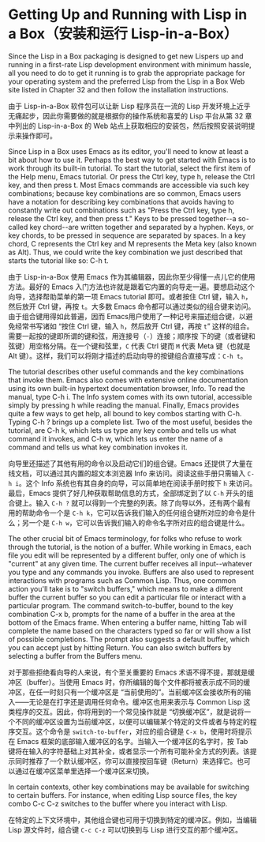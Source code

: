 # Getting Up and Running with Lisp in a Box（安装和运行 Lisp-in-a-Box）

Since the Lisp in a Box packaging is designed to get new Lispers up
and running in a first-rate Lisp development environment with minimum
hassle, all you need to do to get it running is to grab the
appropriate package for your operating system and the preferred Lisp
from the Lisp in a Box Web site listed in Chapter 32 and then follow
the installation instructions.

由于 Lisp-in-a-Box 软件包可以让新 Lisp 程序员在一流的 Lisp
开发环境上近乎无痛起步，因此你需要做的就是根据你的操作系统和喜爱的 Lisp
平台从第 32 章中列出的 Lisp-in-a-Box 的 Web
站点上获取相应的安装包，然后按照安装说明提示来操作即可。

Since Lisp in a Box uses Emacs as its editor, you'll need to know at
least a bit about how to use it. Perhaps the best way to get started
with Emacs is to work through its built-in tutorial. To start the
tutorial, select the first item of the Help menu, Emacs tutorial. Or
press the Ctrl key, type h, release the Ctrl key, and then press
t. Most Emacs commands are accessible via such key combinations;
because key combinations are so common, Emacs users have a notation
for describing key combinations that avoids having to constantly write
out combinations such as "Press the Ctrl key, type h, release the Ctrl
key, and then press t." Keys to be pressed together--a so-called key
chord--are written together and separated by a hyphen. Keys, or key
chords, to be pressed in sequence are separated by spaces. In a key
chord, C represents the Ctrl key and M represents the Meta key (also
known as Alt). Thus, we could write the key combination we just
described that starts the tutorial like so: C-h t.

由于 Lisp-in-a-Box 使用 Emacs 作为其编辑器，因此你至少得懂一点儿它的使用方法。最好的
Emacs 入门方法也许就是跟着它内置的向导走一遍。要想启动这个向导，选择帮助菜单的第一项
Emacs tutorial 即可。或者按住 Ctrl 键，输入 `h`，然后放开 Ctrl 键，再按
`t`。大多数 Emacs 命令都可以通过类似的组合键来访问。由于组合键用得如此普遍，因而
Emacs用户使用了一种记号来描述组合键，以避免经常书写诸如 “按住 Ctrl 键，输入
`h`，然后放开 Ctrl 键，再按 `t`”
这样的组合。需要一起按的键即所谓的键和弦，用连接号（`-`）连接；顺序按
下的键（或者键和弦键）用空格分隔。在一个键和弦里，`C` 代表 Ctrl 键而
`M` 代表 Meta 键（也就是 Alt 键）。这样，我们可以将刚才描述的启动向导的按键组合直接写成：`C-h t`。

The tutorial describes other useful commands and the key combinations
that invoke them. Emacs also comes with extensive online documentation
using its own built-in hypertext documentation browser, Info. To read
the manual, type C-h i. The Info system comes with its own tutorial,
accessible simply by pressing h while reading the manual. Finally,
Emacs provides quite a few ways to get help, all bound to key combos
starting with C-h. Typing C-h ? brings up a complete list. Two of the
most useful, besides the tutorial, are C-h k, which lets us type any
key combo and tells us what command it invokes, and C-h w, which lets
us enter the name of a command and tells us what key combination
invokes it.

向导里还描述了其他有用的命令以及启动它们的组合键。Emacs
还提供了大量在线文档，可以通过其内置的超文本浏览器 Info
来访问。阅读这些手册只需输入 `C-h i`。这个 Info
系统也有其自身的向导，可以简单地在阅读手册时按下 `h` 来访问。
最后，Emacs 提供了好几种获取帮助信息的方式，全部绑定到了以 `C-h`
开头的组合键上。输入 `C-h ?`
就可以得到一个完整的列表。除了向导以外，还有两个最有用的帮助命令一个是
`C-h k`，它可以告诉我们输入的任何组合键所对应的命令是什么；另一个是
`C-h w`，它可以告诉我们输入的命令名字所对应的组合键是什么。

The other crucial bit of Emacs terminology, for folks who refuse to
work through the tutorial, is the notion of a buffer. While working in
Emacs, each file you edit will be represented by a different buffer,
only one of which is "current" at any given time. The current buffer
receives all input--whatever you type and any commands you
invoke. Buffers are also used to represent interactions with programs
such as Common Lisp. Thus, one common action you'll take is to "switch
buffers," which means to make a different buffer the current buffer so
you can edit a particular file or interact with a particular
program. The command switch-to-buffer, bound to the key combination
C-x b, prompts for the name of a buffer in the area at the bottom of
the Emacs frame. When entering a buffer name, hitting Tab will
complete the name based on the characters typed so far or will show a
list of possible completions. The prompt also suggests a default
buffer, which you can accept just by hitting Return. You can also
switch buffers by selecting a buffer from the Buffers menu.

对于那些拒绝看向导的人来说，有个至关重要的 Emacs
术语不得不提，那就是缓冲区（buffer）。当使用 Emacs
时，你所编辑的每个文件都将被表示成不同的缓冲区，在任一时刻只有一个缓冲区是
“当前使用的”。当前缓冲区会接收所有的输入——无论是在打字还是调用任何命令。缓冲区也用来表示与 Common
Lisp 这类程序的交互。因此，你将用到的一个常见操作就是
“切换缓冲区”，就是说将一个不同的缓冲区设置为当前缓冲区，以便可以编辑某个特定的文件或者与特定的程序交互。这个命令是
`switch-to-buffer`，对应的组合键是 `C-x b`，使用时将提示在
Emacs 框架的底部输入缓冲区的名字。当输入一个缓冲区的名字时，按 Tab
键将在输入的字符基础上对其补全，或者显示一个所有可能补全方式的列表。该提示同时推荐了一个默认缓冲区，你可以直接按回车键（Return）来选择它。也可以通过在缓冲区菜单里选择一个缓冲区来切换。

In certain contexts, other key combinations may be available for
switching to certain buffers. For instance, when editing Lisp source
files, the key combo C-c C-z switches to the buffer where you interact
with Lisp.

在特定的上下文环境中，其他组合键也可用于切换到特定的缓冲区。例如，当编辑
Lisp 源文件时，组合键 `C-c C-z` 可以切换到与 Lisp 进行交互的那个缓冲区。
